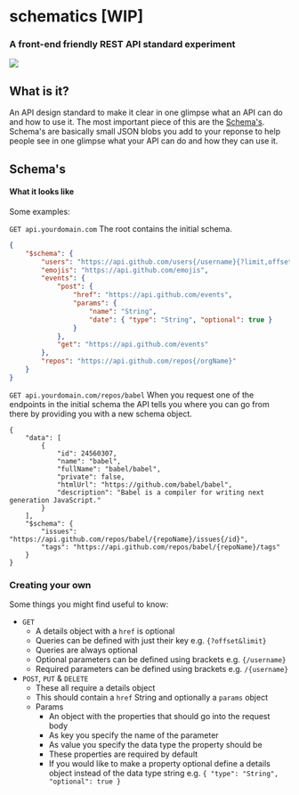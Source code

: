 # schematics [WIP]
### A front-end friendly REST API standard experiment

![](http://data.whicdn.com/images/72152445/large.gif)

## What is it?
An API design standard to make it clear in one glimpse what an API can do and how to use it. The most important piece of this are the [Schema's](#schemas). Schema's are basically small JSON blobs you add to your reponse to help people see in one glimpse what your API can do and how they can use it.

## Schema's

#### What it looks like
Some examples:

`GET api.yourdomain.com`
The root contains the initial schema.
```json
{
    "$schema": {
        "users": "https://api.github.com/users{/username}{?limit,offset}",
        "emojis": "https://api.github.com/emojis",
        "events": {
            "post": {
                "href": "https://api.github.com/events",
                "params": {
                    "name": "String",
                    "date": { "type": "String", "optional": true }
                }
            },
            "get": "https://api.github.com/events"
        },
        "repos": "https://api.github.com/repos{/orgName}"
    }
}
```

`GET api.yourdomain.com/repos/babel`
When you request one of the endpoints in the initial schema the API tells you where you can go from there by
providing you with a new schema object.
```
{
    "data": [
        {
            "id": 24560307,
            "name": "babel",
            "fullName": "babel/babel",
            "private": false,
            "htmlUrl": "https://github.com/babel/babel",
            "description": "Babel is a compiler for writing next generation JavaScript."
        }
    ],
    "$schema": {
        "issues": "https://api.github.com/repos/babel/{repoName}/issues{/id}",
        "tags": "https://api.github.com/repos/babel/{repoName}/tags"
    }
}
```

### Creating your own
Some things you might find useful to know:

* `GET`
    * A details object with a `href` is optional
    * Queries can be defined with just their key e.g. `{?offset&limit}`
    * Queries are always optional
    * Optional parameters can be defined using brackets e.g. `{/username}`
    * Required parameters can be defined using brackets e.g. `/{username}`
* `POST`, `PUT` & `DELETE`
    * These all require a details object
    * This should contain a `href` String and optionally a `params` object
    * Params
        * An object with the properties that should go into the request body
        * As key you specify the name of the parameter
        * As value you specify the data type the property should be
        * These properties are required by default
        * If you would like to make a property optional define a details object instead of the data type string e.g. `{ "type": "String", "optional": true }`
